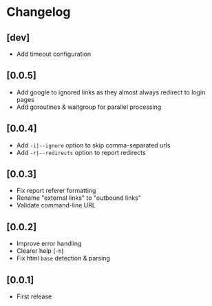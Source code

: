 # Changelog

## [dev]

- Add timeout configuration


## [0.0.5]

- Add google to ignored links as they almost always redirect to login pages
- Add goroutines & waitgroup for parallel processing


## [0.0.4]

- Add `-i|--ignore` option to skip comma-separated urls
- Add `-r|--redirects` option to report redirects


## [0.0.3]

- Fix report referer formatting
- Rename "external links" to "outbound links"
- Validate command-line URL


## [0.0.2]

- Improve error handling
- Clearer help (`-h`)
- Fix html `base` detection & parsing


## [0.0.1]
- First release